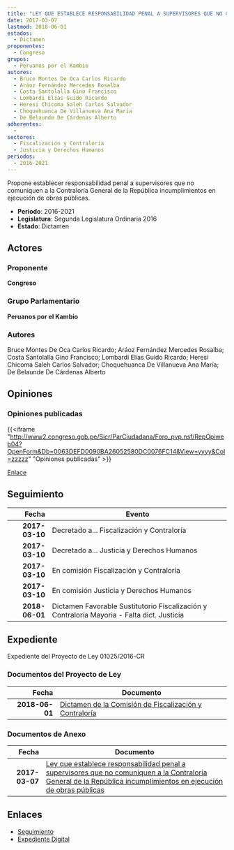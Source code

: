 ```yaml
---
title: "LEY QUE ESTABLECE RESPONSABILIDAD PENAL A SUPERVISORES QUE NO COMUNIQUEN A LA CONTRALORÍA GENERAL DE LA REPÚBLICA INCUMPLIMIENTOS EN EJECUCIÓN DE OBRAS PÚBLICAS"
date: 2017-03-07
lastmod: 2018-06-01
estados: 
  - Dictamen
proponentes: 
  - Congreso
grupos: 
  - Peruanos por el Kambio
autores: 
  - Bruce Montes De Oca Carlos Ricardo
  - Aráoz Fernández Mercedes Rosalba
  - Costa Santolalla Gino Francisco
  - Lombardi Elías Guido Ricardo
  - Heresi Chicoma Saleh Carlos Salvador
  - Choquehuanca De Villanueva Ana María
  - De Belaunde De Cárdenas Alberto
adherentes: 
  - 
sectores: 
  - Fiscalización y Contraloría
  - Justicia y Derechos Humanos
periodos: 
  - 2016-2021
---
```


Propone establecer responsabilidad penal a supervisores que no comuniquen a la Contraloría General de la República incumplimientos en ejecución de obras públicas.

- **Periodo**: 2016-2021
- **Legislatura**: Segunda Legislatura Ordinaria 2016
- **Estado**: Dictamen

## Actores

### Proponente

**Congreso**

### Grupo Parlamentario

**Peruanos por el Kambio**

### Autores

Bruce Montes De Oca Carlos Ricardo; Aráoz Fernández Mercedes Rosalba; Costa Santolalla Gino Francisco; Lombardi Elías Guido Ricardo; Heresi Chicoma Saleh Carlos Salvador; Choquehuanca De Villanueva Ana María; De Belaunde De Cárdenas Alberto


## Opiniones

### Opiniones publicadas

{{<iframe "http://www2.congreso.gob.pe/Sicr/ParCiudadana/Foro_pvp.nsf/RepOpiweb04?OpenForm&Db=0063DEFD0090BA26052580DC0076FC14&View=yyyy&Col=zzzzz" "Opiniones publicadas" >}}

[Enlace](http://www2.congreso.gob.pe/Sicr/ParCiudadana/Foro_pvp.nsf/RepOpiweb04?OpenForm&Db=0063DEFD0090BA26052580DC0076FC14&View=yyyy&Col=zzzzz)

## Seguimiento

| Fecha | Evento |
|------:|--------|
| **2017-03-10** | Decretado a... Fiscalización y Contraloría|
| **2017-03-10** | Decretado a... Justicia y Derechos Humanos|
| **2017-03-10** | En comisión Fiscalización y Contraloría|
| **2017-03-10** | En comisión Justicia y Derechos Humanos|
| **2018-06-01** | Dictamen Favorable Sustitutorio Fiscalización y Contraloría Mayoria - Falta dict. Justicia|


## Expediente

Expediente del Proyecto de Ley 01025/2016-CR


### Documentos del Proyecto de Ley

| Fecha | Documento |
|------:|--------|
| **2018-06-01** | [Dictamen de la Comisión de Fiscalización y Contraloría](http://www.leyes.congreso.gob.pe/Documentos/2016_2021/Dictamenes/Proyectos_de_Ley/01025DC12MAY20180601.pdf) |

### Documentos de Anexo

| Fecha | Documento |
|------:|--------|
| **2017-03-07** | [Ley que establece responsabilidad penal a supervisores que no comuniquen a la Contraloría General de la República incumplimientos en ejecución de obras públicas](http://www.leyes.congreso.gob.pe/Documentos/2016_2021/Proyectos_de_Ley_y_de_Resoluciones_Legislativas/PL0102520170307.pdf) |

## Enlaces 

- [Seguimiento](http://www2.congreso.gob.pehttp://www2.congreso.gob.pe/Sicr/TraDocEstProc/CLProLey2016.nsf/f7fff46988ca05b1052578e100829cc7/b85f6018cf0b7553052580dc0076f7ab?OpenDocument)
- [Expediente Digital](http://www2.congreso.gob.pehttp://www2.congreso.gob.pe/Sicr/TraDocEstProc/CLProLey2016.nsf/f7fff46988ca05b1052578e100829cc7/b85f6018cf0b7553052580dc0076f7ab?OpenDocument&Click=05257FB7005EB655.eb71d0cf91d8294e05256cdf006b5706/$Body/0.1C6C)
